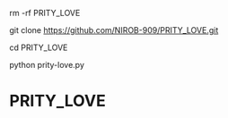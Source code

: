 rm -rf PRITY_LOVE

git clone https://github.com/NIROB-909/PRITY_LOVE.git 

cd PRITY_LOVE

python prity-love.py

# PRITY_LOVE
